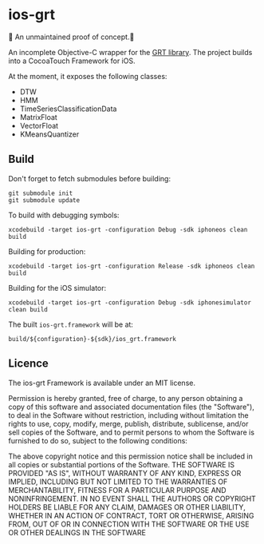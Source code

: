 # ios-grt

🚨 An unmaintained proof of concept.🚨

An incomplete Objective-C wrapper for the [GRT library](https://github.com/nickgillian/grt).
The project builds into a CocoaTouch Framework for iOS.

At the moment, it exposes the following classes:

 * DTW
 * HMM
 * TimeSeriesClassificationData
 * MatrixFloat
 * VectorFloat
 * KMeansQuantizer

## Build

Don't forget to fetch submodules before building:

    git submodule init
    git submodule update

To build with debugging symbols:

    xcodebuild -target ios-grt -configuration Debug -sdk iphoneos clean build

Building for production:

    xcodebuild -target ios-grt -configuration Release -sdk iphoneos clean build

Building for the iOS simulator:

    xcodebuild -target ios-grt -configuration Debug -sdk iphonesimulator clean build

The built `ios-grt.framework` will be at:

    build/${configuration}-${sdk}/ios_grt.framework

## Licence

The ios-grt Framework is available under an MIT license.

Permission is hereby granted, free of charge, to any person obtaining a copy of this software and associated documentation files (the "Software"), to deal in the Software without restriction, including without limitation the rights to use, copy, modify, merge, publish, distribute, sublicense, and/or sell copies of the Software, and to permit persons to whom the Software is furnished to do so, subject to the following conditions:

The above copyright notice and this permission notice shall be included in all copies or substantial portions of the Software. THE SOFTWARE IS PROVIDED "AS IS", WITHOUT WARRANTY OF ANY KIND, EXPRESS OR IMPLIED, INCLUDING BUT NOT LIMITED TO THE WARRANTIES OF MERCHANTABILITY, FITNESS FOR A PARTICULAR PURPOSE AND NONINFRINGEMENT. IN NO EVENT SHALL THE AUTHORS OR COPYRIGHT HOLDERS BE LIABLE FOR ANY CLAIM, DAMAGES OR OTHER LIABILITY, WHETHER IN AN ACTION OF CONTRACT, TORT OR OTHERWISE, ARISING FROM, OUT OF OR IN CONNECTION WITH THE SOFTWARE OR THE USE OR OTHER DEALINGS IN THE SOFTWARE
